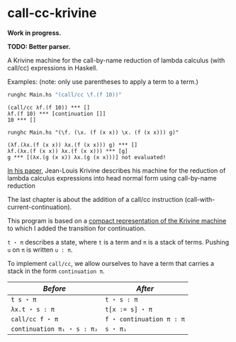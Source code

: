 # call-cc-krivine

**Work in progress.**

**TODO: Better parser.**

A Krivine machine for the call-by-name reduction of lambda calculus (with call/cc) expressions in Haskell.  
  
Examples: (note: only use parentheses to apply a term to a term.)  

```hs  
runghc Main.hs "(call/cc \f.(f 10))"  
```  
```  
(call/cc λf.(f 10)) *** []
λf.(f 10) *** [continuation []]
10 *** []
```  

```
runghc Main.hs "(\f. (\x. (f (x x)) \x. (f (x x))) g)"
```

```
(λf.(λx.(f (x x)) λx.(f (x x))) g) *** []
λf.(λx.(f (x x)) λx.(f (x x))) *** [g]
g *** [(λx.(g (x x)) λx.(g (x x)))] not evaluated!
```

[In his paper](https://www.irif.fr/~krivine/articles/lazymach.pdf), Jean-Louis Krivine describes his machine for the reduction of lambda calculus expressions into head normal form using call-by-name reduction
  
The last chapter is about the addition of a call/cc instruction (call-with-current-continuation).  
  
This program is based on a [compact representation of the Krivine machine](https://hal.inria.fr/hal-01479035/document) to which I added the transition for continuation.  
    
``t ⋆ π`` describes a state, where ``t`` is a term and ``π`` is a stack of terms. Pushing ``u`` on  ``π`` is written ``u : π``.  
  
To implement ``call/cc``, we allow ourselves to have a term that carries a stack in the form ``continuation π``.  


*Before* |*After*|
|- |-  
|``t s ⋆ π`` | ``t ⋆ s : π`` 
|``λx.t ⋆ s : π`` | ``t[x := s] ⋆ π`` 
|``call/cc f ⋆ π`` |``f ⋆ continuation π : π`` 
| ``continuation π₁ ⋆ s : π₂`` | ``s ⋆ π₁`` 


